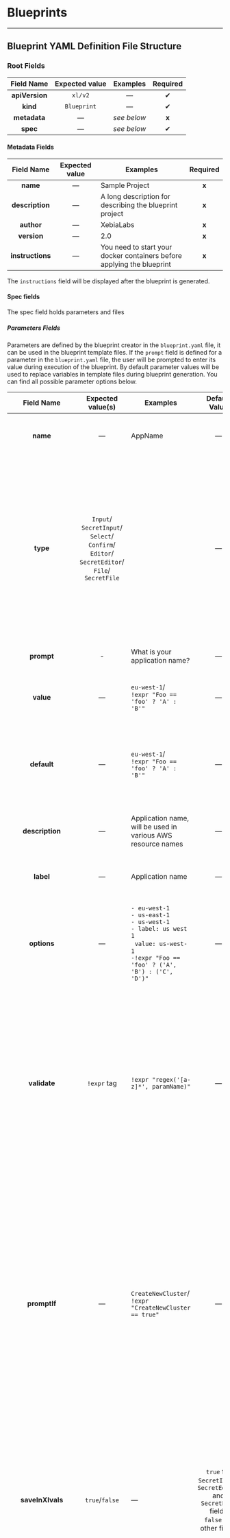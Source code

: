 # Blueprints

---------------

## Blueprint YAML Definition File Structure

### Root Fields

| Field Name | Expected value | Examples | Required |
|:----------: |:--------------: |:---------: |:--------: |
| **apiVersion** | `xl/v2` | — | ✔ |
| **kind** | `Blueprint` | — | ✔ |
| **metadata** | — | *see below* | **x** |
| **spec** | — | *see below* | ✔ |

#### Metadata Fields

| Field Name | Expected value | Examples | Required |
|:-----------: |:--------------: |--------------------------------------------------------- |:--------: |
| **name** | — | Sample Project | **x** |
| **description** | — | A long description for describing the blueprint project | **x** |
| **author** | — | XebiaLabs | **x** |
| **version** | — | 2.0 | **x** |
| **instructions** | — | You need to start your docker containers before applying the blueprint | **x** |

The `instructions` field will be displayed after the blueprint is generated.

#### Spec fields

The spec field holds parameters and files

##### Parameters Fields

Parameters are defined by the blueprint creator in the `blueprint.yaml` file, it can be used in the blueprint template files. If the `prompt` field is defined for a parameter in the `blueprint.yaml` file, the user will be prompted to enter its value during execution of the blueprint. By default parameter values will be used to replace variables in template files during blueprint generation. You can find all possible parameter options below.

| Field Name | Expected value(s) | Examples | Default Value | Required | Description |
|:--------------: |:--------------------: |------------------------------------------------------------ |:-------------: |:---------------------------------------: |------------------------------------------------------------------------------------------------------------------------------------------------------------------------------------------------------------------------------- |
| **name** | — | AppName | — | ✔ | Parameter name, to be used in template placeholders |
| **type** | `Input`/<br>`SecretInput`/<br>`Select`/<br>`Confirm`/<br>`Editor`/<br>`SecretEditor`/<br>`File`/<br>`SecretFile` | | — | Required when `value` is not set | Type of the prompt input(Type explanations below)<br> When type is `SecretInput`, `SecretEditor` or `SecretFile` the parameter is saved in `secrets.xlvals` files so that they won't be checked in GIT repo and will not be replaced with actual value by default in the template files|
| **prompt** | - | What is your application name? | — | Required when `value` is not set | Question to prompt. |
| **value** | — | `eu-west-1`/<br>`!expr "Foo == 'foo' ? 'A' : 'B'"` | — | **x** | If present, user will not be asked a question to provide value. |
| **default** | — | `eu-west-1`/<br>`!expr "Foo == 'foo' ? 'A' : 'B'"` | — | **x** | Default value, will be present during the question prompt. Also will be the parameter value if question is skipped. |
| **description** | — | Application name, will be used in various AWS resource names | — | **x** | If present, will be used as help text for question prompt |
| **label** | — | Application name | — | **x** | If present, will be used instead of name in summary table |
| **options** | — | `- eu-west-1`<br>`- us-east-1`<br>`- us-west-1`<br>`- label: us west 1`<br>&nbsp;&nbsp;`value: us-west-1`<br>`-!expr "Foo == 'foo' ? ('A', 'B') : ('C', 'D')"` | — | Required for `Select` input type | Set of options for the `Select` input type. Can consist of any number of text values, label/value pairs or values retrieved from an expression. |
| **validate** | `!expr` tag | `!expr "regex('[a-z]*', paramName)"`| — | **x** | Validation expression to be verified at the time of user input, any combination of expressions and expression functions can be used. <br>The current parameter name must be passed to the validation function. Expected result of the expression evaluated is of type boolean. |
| **promptIf** | — | `CreateNewCluster`/<br>`!expr "CreateNewCluster == true"` | — | **x** | If this question needs to be asked to user depending on the value of another, promptIf field can be defined.<br>A valid parameter name should be given and the parameter name used should have been defined before order-wise. Expression tags also can be used, but expected result should always be boolean. Should not be set along with `value` |
| **saveInXlvals** | `true`/`false` | — | `true` for `SecretInput`, `SecretEditor` and `SecretFile` fields<br>`false` for other fields | **x** | If true, output parameter will be included in the `values.xlvals` output file. `SecretInput`, `SecretEditor` and `SecretFile` parameters will always be written to `secrets.xlvals` file regardless of what you set for this field |
| **replaceAsIs** | `true`/`false` | — | `false` | **x** | `SecretInput`, `SecretEditor` and `SecretFile` field values are normally not directly used in Go template files, instead it will be referred using `!value ParameterName` syntax. If `replaceAsIs` is set to `true`, output parameter will be used as raw value instead of with `!value` tag in Go templates. Useful in cases where parameter will be used with a post-process function in any template file. <br/> This parameter is only valid for `SecretInput`, `SecretEditor` and `SecretFile` fields, for other fields it will produce a validation error. |
| **revealOnSummary** | `true`/`false` | — | `false` | **x** | If set to `true`, the value will be present on the summary table. <br/> This parameter is only valid for `SecretInput`, `SecretEditor` and `SecretFile` fields, for other fields it will produce a validation error. |

> Note #1: `File` type doesn't support `value` parameter. `default` parameter for this field expects to have a file path instead of final value string.

> Note #2: parameters with `SecretInput`, `SecretEditor` and `SecretFile` type supports default values as well. When a `SecretInput`, `SecretEditor` or `SecretFile` parameter question is being asked to the user, the default value will be shown on the prompt as raw text, and if the user enters an empty response for the question this default value will be used instead.
###### Types

The types that can be used for inputs are below

`Input`: Used for simple text or number inputs.

`SecretInput`: Used for simple secret or password inputs. These are by default saved in `secrets.xlvals` files so that they won't be checked in GIT repo and will not be replaced with actual value in the template files.

`Select`: Used for select inputs where user can choose from given options.

`Confirm`: Used for boolean inputs.

`Editor`: Used for multiline or complex text input.

`SecretEditor`: Used for multiline or complex secret inputs. These are by default saved in `secrets.xlvals` files so that they won't be checked in GIT repo and will not be replaced with actual value in the template files.

`File`: Used for fetching the content of a given file path.

`SecretFile`: Used for fetching the content of a given file path and treat it as secret. These are by default saved in `secrets.xlvals` files so that they won't be checked in GIT repo and will not be replaced with actual value in the template files.

##### Files Fields

| Field Name | Expected value(s) | Examples | Default Value | Required | Explanation |
|:--------------: |:--------------------: |------------------------------------------------------------ |:-------------: |:---------------------------------------: |------------------------------------------------------------------------------------------------------------------------------------------------------------------------------------------------------------------------------- |
| **path** | — | `xebialabs/xlr-pipeline.yaml` | — | ✔ | File/template path to be copied/processed  |
| **renameTo** | — | `xebialabs/xlr-pipeline-new.yaml` | — | **x** | The name to be used for output file  |
| **writeIf** | — | `CreateNewCluster`/<br>`!expr "CreateNewCluster == true"` | — | **x** | This file will be generated only when value of a parameter or function return true.<br>A valid parameter name should be given and the parameter name used should have been defined. Expression tags also can be used, but expected result should always be boolean. |

##### IncludeBefore/IncludeAfter Fields

includeBefore/includeAfter will decide if the blueprint should be composed before or after the master blueprint, this will affect the order in which the parameters will be presented to the user and order in which files are written, Entries in before/after will stack based on order of definition.

| Field Name | Expected value(s) | Examples | Default Value | Required | Explanation |
|:--------------: |:--------------------: |------------------------------------------------------------ |:-------------: |:---------------------------------------: |------------------------------------------------------------------------------------------------------------------------------------------------------------------------------------------------------------------------------- |
| **blueprint** | — | aws/monolith | — | ✔ | The full path of the blueprint to be composed, will be looked up from the current repository being used |
| **includeIf** | — | `CreateNewCluster`/<br>`!expr "CreateNewCluster == true"` | — | **x** | This blueprint will be included only when value of a parameter or expression returns true.<br>A valid parameter name should be given and the parameter name used should have been defined. Expression tags can also be used if the returned value is a boolean. |
| **parameterOverrides** | Parameter definition | - | — | **x** | Overrides fields of the parameters defined on the blueprint included. This way we can force to skip any question by providing a value for it or by overriding its `promptIf`. Can override everything except `name` and `type` fields |
| **fileOverrides** | File definition | - | — | **x** | Can be used to override fields of any file definition in the blueprint being composed. This way we can force to skip any file by overriding its `writeIf` or rename a file by providing `renameTo`. Can override everything except `path` field |

An example `blueprint.yaml` using include for composing multiple blueprints

```yaml
apiVersion: xl/v2
kind: Blueprint
metadata:
  name: Composed blueprint
  version: 2.0
spec:
  parameters:
  - name: Foo
    prompt: what is value for Foo?

  files:
  - path: xlr-pipeline.yml
    writeIf: !expr "Foo == 'foo'"

  includeBefore: # the `aws/datalake` will be executed first followed by the current blueprint.yaml
  # we will look for `aws/datalake` in the current-repository being used
  - blueprint: aws/datalake
    # with 'parameterOverrides' we can provide values for any parameter in the blueprint being composed. This way we can force to skip any question by providing a value for it
    parameterOverrides:
    # we are overriding the value and promptIf fields of the TestFoo parameter in the `aws/datalake` blueprint
    - name: TestFoo
      value: hello
      promptIf: !expr "3 > 2"
    # 'fileOverrides' can be used to skip files and can be conditional using dependsOn
    fileOverrides:
    - path: xld-environment.yml.tmpl
      writeIf: !expr "false" # we are skipping this file
    - path: xlr-pipeline.yml
      renameTo: xlr-pipeline-new.yml # we are renaming this file since the current blueprint.yaml already has this file defined in the file section above
  includeAfter: # the `k8s/environment` will be executed after the current blueprint.yaml
  # we will look for `k8s/environment` in the current-repository being used
  - blueprint: k8s/environment
    parameterOverrides:
    - name: Test
      value: hello2
    fileOverrides:
    - path: xld-environment.yml.tmpl
      writeIf: !expr "false"

```

---------------


## Supported Custom YAML Tags

### Expression tag (`!expr`)

Blueprints support custom expressions to be used within parameter definitions, file declarations & includeBefore/includeAfter (`spec` part in YAML file). Expression tag can be used in parameter/parameterOverrides fields `default`, `value`, `promptIf`, `options`, `validate`, file/fileOverrides field `writeIf` & includeBefore/includeAfter fields `includeIf`. 

You can use a parameter defined in the parameters section inside an expression. Parameter names are case sensitive and you should define the parameter before it is used in an expression, in other words you can't refer to a parameter that will be defined after the expression is defined in the `blueprint.yaml` file or in an included blueprint.

Custom expression syntax: `!expr "EXPRESSION"`

#### Operators and types supported

* Modifiers: `+` `-` `/` `*` `&` `|` `^` `**` `%` `>>` `<<`
* Comparators: `>` `>=` `<` `<=` `==` `!=` `=~` `!~`
* Logical ops: `||` `&&`
* Numeric constants, as 64-bit floating point (`12345.678`)
* String constants (single quotes: `'foobar'`)
* Date constants (single quotes, using any permutation of RFC3339, ISO8601, ruby date, or unix date; date parsing is automatically tried with any string constant)
* Boolean constants: `true` `false`
* Parenthesis to control order of evaluation `(` `)`
* Arrays (anything separated by `,` within parenthesis: `(1, 2, 'foo')`)
* Prefixes: `!` `-` `~`
* Ternary conditional: `?` `:`
* Null coalescence: `??`

See [MANUAL.md](https://github.com/Knetic/govaluate/blob/master/MANUAL.md) from [govaluate](https://github.com/Knetic/govaluate) for more details on what types each operator supports.

#### Types

Only supported types are; `float64`, `bool`, `string`, and `arrays`. When using expressions to return values for `options`, please ensure the expression returns an array. When using expressions on `promptIf`, `writeIf` and `includeIf` fields, ensure that it returns boolean

#### Escaping characters

Sometimes you'll have parameters that have spaces, slashes, pluses, ampersands or some other character
that may be interpreted as something special. For example, the following expression will not
act as one might expect:

	"response-time < 100"

As written, it will be parsed it as "[response] minus [time] is less than 100". In reality,
"response-time" is meant to be one variable that just happens to have a dash in it.

There are two ways to work around this. First, you can escape the entire parameter name:

 	"[response-time] < 100"

Or you can use backslashes to escape only the minus sign.

	"response\\-time < 100"

Backslashes can be used anywhere in an expression to escape the very next character. Square bracketed parameter names can be used instead of plain parameter names at any time.


#### Available custom functions for expressions:

You can use the provided functions in an expression

| Function | Parameters | Examples | Description |
|:------: |:-----------: |:----------------------------------------: |:----------------: 
| **strlen** | Parameter or Text(string) | - `!expr "strlen('Foo') > 5"`<br>- `!expr "strlen(FooParameter) > 5"` | Get the length of the given string variable |
| **max** | Parameter or numbers(float64, float64) | - `!expr "max(5, 10) > 5"`<br>- `!expr "max(FooParameter, 100)"` | Get the maximum of the two given numbers |
| **min** | Parameter or numbers(float64, float64) | - `!expr "min(5, 10) > 5"`<br>- `!expr "min(FooParameter, 100)"` | Get the minimum of the two given numbers |
| **ceil** | Parameter or number(float64) | - `!expr "ceil(5.8) > 5"`<br>- `!expr "ceil(FooParameter) > 5"` | Ceil the given number to nearest whole number |
| **floor** | Parameter or number(float64) | - `!expr "floor(5.8) > 5"`<br>- `!expr "floor(FooParameter) > 5"` | Floor the given number to nearest whole number |
| **round** | Parameter or number(float64) | - `!expr "round(5.8) > 5"`<br>- `!expr "round(FooParameter) > 5"` | Round the given number to nearest whole number |
| **randPassword** | String | - `!expr "randPassword()"`| Generates a 16-character random password |
| **string** | Parameter or number(float64) | - `!expr "string(103.4)"`| Converts variable or number to string |
| **regex** | - Pattern text</br>- Value to test | - `!expr "regex('[a-zA-Z-]*', ParameterName)"`| Tests given value with the provided regular expression pattern. Return `true` or `false`. Note that `\` needs to be escaped as `\\\\` in the patterns used. |
| **isFile** | File path string | - `!expr "isFile('/test/dir/file.txt')"`| Checks if the file exists or not |
| **isDir** | Directory path string | - `!expr "isDir('/test/dir')"`| Checks if the directory exists or not |
| **isValidUrl** | URL text | - `!expr "isValidUrl('http://xebialabs.com/')"`| Checks if the given URL text is a valid URL or not. Doesn't check for the status code or availibity of the URL, just checks the structure |
| **awsCredentials** | Attribute text:</br>- `IsAvailable`</br>- `AccessKeyID`</br>- `SecretAccessKey`</br>- `ProviderName`</br> | - `!expr "awsCredentials('IsAvailable')"`| System-wide defined AWS credentials can be accessed with this function. `IsAvailable` attribute returns `true` or `false` based on if the AWS configuration file can be found in the system or not. Rest of the attributes return the text value read from AWS configuration file. `AWS_PROFILE` env variable can be set to change the active AWS profile system wide. |
| **awsRegions** | - AWS service name</br>- Index of the result list [**optional**] | - `!expr "awsRegions('ecs', 2)"`| Returns list of AWS regions that is available for the given AWS service. If the second parameter is not provided, function will return the whole list. |
| **k8sConfig** | - K8s Config attribute name(`ClusterServer`/<br>`ClusterCertificateAuthorityData`/<br>`ClusterInsecureSkipTLSVerify`/<br>`ContextCluster`/<br>`ContextNamespace`/<br>`ContextUser`/<br>`UserClientCertificateData`/<br>`UserClientKeyData`/<br>`IsAvailable`)</br>- Context name [**optional**] | - `!expr "k8sConfig('IsAvailable')"`</br>- `!expr "k8sConfig('ClusterServer', 'myContext')"` | Returns k8s config attribute value from the config file read from the system. For `IsAvailable` attribute, `true` or `false` value will be returned. If context name is not defined, `current-contex` will be read from the config file. |

An example `blueprint.yaml` using expressions for complex behaviors

```yaml
apiVersion: xl/v2
kind: Blueprint
metadata:
  name: Blueprint Project
  description: A Blueprint project
  author: XebiaLabs
  version: 1.0
spec:
  parameters:
  - name: Provider
    prompt: what is your Kubernetes provider?
    type: Select
    options:
      - AWS
      - GCP
      - Azure
    default: AWS

  - name: Service
    prompt: What service do you want to deploy?
    type: Select
    options:
      - !expr "Provider == 'GCP' ? ('GKE', 'CloudStorage') : (Provider == 'AWS' ? ('EKS', 'S3') : ('AKS', 'AzureStorage'))"
    default: !expr "Provider == 'GCP' ? 'GKE' : (Provider == 'AWS' ? 'EKS' : 'AKS')"

  - name: K8sClusterName
    prompt: What is your Kubernetes cluster name
    type: Input
    promptIf: !expr "Service == 'GKE' || Service == 'EKS' || Service == 'AKS'"
    default: !expr "k8sConfig('ClusterServer')"

  # AWS specific variables
  - name: UseAWSCredentialsFromSystem
    prompt: Do you want to use AWS credentials from your ~/.aws/credentials file?
    type: Confirm
    promptIf: !expr "Provider == 'AWS' && awsCredentials('IsAvailable')"

  - name: AWSAccessKey
    type: SecretInput
    prompt: What is the AWS Access Key ID?
    promptIf: !expr "Provider == 'AWS' && !UseAWSCredentialsFromSystem"
    default: !expr "awsCredentials('AccessKeyID')"

  - name: AWSAccessSecret
    prompt: What is the AWS Secret Access Key?
    type: SecretInput
    promptIf: !expr "Provider == 'AWS' && !UseAWSCredentialsFromSystem"
    default: !expr "awsCredentials('SecretAccessKey')"

  - name: AWSRegion
    type: Select
    prompt: "Select the AWS region:"
    promptIf: !expr "Provider == 'AWS'"
    options:
      - !expr "awsRegions('ecs')"
    default: !expr "awsRegions('ecs', 0)"

  files:
  - path: xld-k8s-infrastructure.yml
    writeIf: !expr "Service == 'GKE' || Service == 'EKS' || Service == 'AKS'"
  - path: xld-storage-infrastructure.yml
    writeIf: !expr "Service == 'CloudStorage' || Service == 'S3' || Service == 'AzureStorage'"
```

---------------

## Go Templates

In blueprint template files using `.tmpl` extension, GoLang templating can be used. 
Please refer to the following [cheatsheet](https://curtisvermeeren.github.io/2017/09/14/Golang-Templates-Cheatsheet) for more details how to use GoLang templates. 
Also support for additional [Sprig](http://masterminds.github.io/sprig/) functions are included in the templating engine, as well as list of custom XL functions. 
Please refer to below table for additional functions available.

| Function | Example | Description |
|:---------: |:----------------------: |:-------------------------------------------------: |
| kebabcase | `.AppName | kebabcase` | Convert string to use kebab case (separated by -) |


Note: Parameters marked as `secret` cannot be used with Go template functions & Sprig Functions since their values will not be directly replaced in the templates.

---------------

## Blueprint Repository

Remote blueprint repositories are supported for fetching blueprint files. By default, running `xl` command for the first time will generate default configuration file in your home directory (ex. `~/.xebialabs/config.yaml`), and default [XebiaLabs blueprint repository URL](https://dist.xebialabs.com/public/blueprints/) will be present in that configuration file. XL-CLI configuration file can be updated manually or appropriate command line flags can be also passed when running the command in order to specify a different remote blueprint repository. Please refer to XL-CLI documentation for detailed configuration and command line flag usage.

Example `config.yaml` blueprint configuration:

```yaml
blueprint:
  current-repository: xebialabs-github
  repositories:
    - name: xebialabs-github
      type: github
      repo-name: blueprints
      owner: xebialabs
      token: my-github-token
      branch: master
    - name: xebialabs-dist
      type: http
      url: http://dist.xebialabs.com/public/blueprints
    - name: test
      type: local
      path: /path/to/local/test/blueprints/
      ignored-dirs: .git, .vscode
      ignored-files: .DS_Store, .gitignore
```

It is possible to define multiple blueprint repositories with same or different types at the same time, but only one of them will be active at a given time. Active blueprint repository should be stated using `current-repository` field in the configuration file. When there's no defined blueprint repository, or `current-repository` field is not stated, `xl` command will auto update the config with the default XebiaLabs blueprint repository.

### Using Existing Blueprint Repositories

#### GitHub Repository Type - `type: github`

| Config Field | Expected Value | Default Value | Required | Explanation |
|:------------:|:--------------:|:-------------:| :------: | :---------: |
| name | — | — | ✔ | Repository configuration name |
| type | `github` | — | ✔ | Repository type |
| repo-name | — | — | ✔ | GitHub remote repository name |
| owner | — | — | ✔ | GitHub remote repository owner<br/>Can be different than the user accessing it |
| branch | — | `master` | **x** | GitHub remote repository branch to use |
| token | — | | **x** | GitHub user token, please refer to [GitHub documentation](https://help.github.com/en/articles/creating-a-personal-access-token-for-the-command-line) for generating one<br/>Repo read permission is required when generating token for XL-CLI |

> Note: When `token` field is not specified, GitHub API will be accessed in *unauthenticated* mode and rate limit will be much less than the *authenticated* mode. According to the [GitHub API documentation](https://developer.github.com/v3/#rate-limiting), *unauthenticated* rate limit per hour and per IP address is **60**, whereas *authenticated* rate limit per hour and per user is **5000**. `token` field is advised to be set in configuration for not getting any GitHub API related rate limit errors.

#### HTTP Repository Type - `type: http`

| Config Field | Expected Value | Default Value | Required | Explanation |
|:------------:|:--------------:|:-------------:| :------: | :---------: |
| name | — | — | ✔ | Repository configuration name |
| type | `http` | — | ✔ | Repository type |
| url | — | — | ✔ | HTTP repository URL, including protocol |
| username | — | | **x** | Basic authentication username |
| password | — | | **x** | Basic authentication password |

> Note: Only *basic authentication* is supported at the moment for remote HTTP repositories.

#### Local Repository Type - `type: local`

Mainly intended to be used for local development and tests. Any local path can be used as a blueprint repository with this type.

| Config Field | Expected Value | Default Value | Required | Explanation |
|:------------:|:--------------:|:-------------:| :------: | :---------: |
| name | — | — | ✔ | Repository configuration name |
| type | `local` | — | ✔ | Repository type |
| path | — | — | ✔ | Full local path where blueprint definitions are stored. `~` can be used for stating current user's home directory under Unix systems. |
| ignored-dirs | — | | **x** | List of directories, comma separated, to be ignored while traversing local path.</br>Ex. `.git, some-other-dir` |
| ignored-files | — | | **x** | List of files, comma separated, to be ignored while traversing local path.</br>Ex. `.DS_Store, .gitignore` |

> Note: Please note that in case of local repository being a too generic path, like `~`, traversing file path will be quite big and it may result in blueprint command to run very slow.

> Note: In development you can use the `-l` flag to use a local repo directly without defining it in configuration. For example to execute a blueprint in a local directory `~/mySpace/myBlueprint` you can run `xl blueprint -l ~/mySpace -b myBlueprint`.

### Creating a New Blueprint Repository

#### New GitHub Repository

Any public or private GitHub repository can be used as a remote blueprint repository. No additional setup is required on the repository. When XL-CLI configuration is directed to the repository, it will scan all folders within the repo and list available blueprints.

#### New HTTP Repository

When setting up a new HTTP blueprint repository, the most important part not to forget is to keep an up-to-date `index.json` file on the root of the repository. Since HTTP doesn't natively support directory listing, `index.json` file is used to get available blueprint information from the repository. For automatically generating a `index.json` file on your release pipeline, you can refer to the sample `generate_index.py` python script in the official [XebiaLabs blueprint GitHub repository](https://github.com/xebialabs/blueprints/blob/development/generate_index.py).

Sample `index.json` file from official XebiaLabs HTTP blueprint repository:

```json
[
"aws/monolith",
"aws/microservice-ecommerce",
"aws/datalake",
"docker/simple-demo-app"
]
```

> Note: Only *basic authentication* is supported at the moment for remote HTTP repositories.

---------------

## Blueprint Command Flags & Options

Flags and options that can be set to `xl blueprint` command are the following:

### Global Flags

- `--blueprint-current-repository` : Can be used for overriding `current-repository` field of blueprint configuration.

### Command Options

| Option (short) | Option (long) | Default Value | Examples | Explanation |
|:--------------:|:-------------:|:-------------:| :------: | :---------: |
| `-h` | `--help` | — | `xl blueprint -h` | Prints out help text for blueprint command |
| `-a` | `--answers` | — | `xl blueprint -a /path/to/answers.yaml` | When provided, values within answers file will be used as parameter input. By default strict mode is off so any value that is not provided in the file will be asked to user. |
| `-s` | `--strict-answers` | `false` | `xl blueprint -sa /path/to/answers.yaml` | If flag is set, all parameters will be requested from the answers file, and error will be thrown if one of them is not there.<br/>If not set, existing answer values will be used from answers file, and remaining ones will be asked to user from command line. |
| `-b` | `--blueprint` | | `xl blueprint -b aws/monolith`  | Looks  for the path relative to the current repository and instead of asking user which blueprint to use, it will directly fetch the specified blueprint from repository, or give an error if blueprint not found in repository |
| `-l` | `--local-repo` | | `xl blueprint -l ./templates/test -b my-blueprint`  | Local repository directory to use (bypasses active repository). Can be used along with `-b` flag to execute blueprints from your local filesystem without defining a repository for it. |
| `-d` | `--use-defaults` | | `xl blueprint -d`  | If flag is set, default fields in parameter definitions will be used as value fields, thus user will not be asked question for a parameter if a default value is present |

---------------

## Blueprint Answers File

This feature can be useful when testing blueprints or when there are too many blueprint questions to answer through command line. Command line flags `-a` and `-s`, as described above, can be given to use this feature. Input answers file format is expected to be YAML. Here's an example `answers.yaml` file:

```yaml
AppName: TestApp
ClientCert: |
    FshYmQzRUNbYTA4Icc3V7JEgLXMNjcSLY9L1H4XQD79coMBRbbJFtOsp0Yk2btCKCAYLio0S8Jw85W5mgpLkasvCrXO5
    QJGxFvtQc2tHGLj0kNzM9KyAqbUJRe1l40TqfMdscEaWJimtd4oygqVc6y7zW1Wuj1EcDUvMD8qK8FEWfQgm5ilBIldQ
ProvisionCluster: true
AWSAccessKey: accesskey
AWSAccessSecret: accesssecret
DiskSize: 100.0
```

Using answers file with `--strict-answers` flag, any command line input can be bypassed and blueprint tests can be fully automated. For more information on how to automate tests for blueprints with answers file and test case files, please refer to **Blueprint Testing** section of `blueprints` [XebiaLabs Blueprints](https://github.com/xebialabs/blueprints/blob/qpi-travis/README.md).

When answers file is provided, it will be used in the same order as the command line input. As usual, while preparing a value for the parameter following steps will be followed:

- If `promptIf` field exist, they are evaluated and based on the boolean result whether to continue or not is decided
- If `value` field is present in parameter definiton, regardless of answers file value, `value` field value is going to be used
- If answers file is present and parameter value is found within, it will be used
- If none of the above is present and the parameter is not skipped on condition, user will be asked for input through command line when `--strict-answers` is not enabled.

